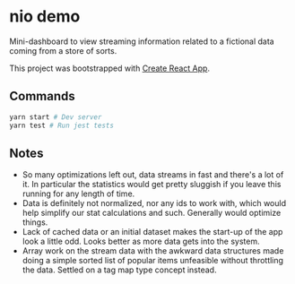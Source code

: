 # nio demo

Mini-dashboard to view streaming information related to a fictional data coming from a store of sorts.

This project was bootstrapped with [Create React App](https://github.com/facebookincubator/create-react-app).

## Commands

```bash
yarn start # Dev server
yarn test # Run jest tests
```

## Notes

* So many optimizations left out, data streams in fast and there's a lot of it. In particular the statistics would get pretty sluggish if you leave this running for any length of time.
* Data is definitely not normalized, nor any ids to work with, which would help simplify our stat calculations and such. Generally would optimize things.
* Lack of cached data or an initial dataset makes the start-up of the app look a little odd. Looks better as more data gets into the system.
* Array work on the stream data with the awkward data structures made doing a simple sorted list of popular items unfeasible without throttling the data. Settled on a tag map type concept instead.
